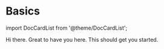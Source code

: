 # Basics

import DocCardList from '@theme/DocCardList';

Hi there. Great to have you here. This should get you started.

<DocCardList />

